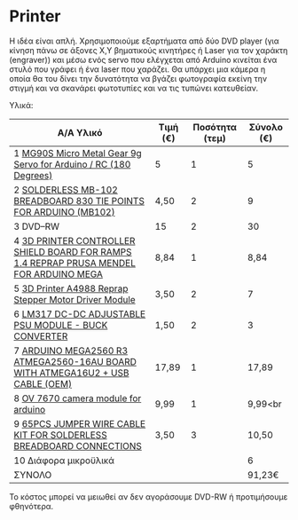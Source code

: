 # Printer
Η ιδέα είναι απλή. Χρησιμοποιούμε εξαρτήματα από δύο DVD player (για κίνηση πάνω σε άξονες Χ,Υ βηματικούς κινητήρες ή Laser για τον χαράκτη (engraver)) και μέσω ενός servo που ελέγχεται από Arduino κινείται ένα στυλό που γράφει ή ένα laser που χαράζει. Θα υπάρχει μια κάμερα η οποία θα του δίνει την δυνατότητα να βγάζει φωτογραφία εκείνη την στιγμή και να σκανάρει φωτοτυπίες και να τις τυπώνει κατευθείαν.

Υλικά:

|Α/Α	Υλικό                                                                       |Τιμή (€)	|Ποσότητα (τεμ)	|Σύνολο (€)<br>|
|---------------------------------------------------------------------------------|---------|---------------|--------------|
|1	[MG90S Micro Metal Gear 9g Servo for Arduino / RC (180 Degrees)](https://www.cableworks.gr/ilektronika/arduino-and-microcontrollers/motors/servo/mg90s-micro-metal-gear-9g-servo-for-arduino-rc-180-degrees/)                                                                                                                    	              | 5	      | 1	            |  5<br>
|2	[SOLDERLESS MB-102 BREADBOARD 830 TIE POINTS FOR ARDUINO (MB102)](https://www.cableworks.gr/ilektronika/arduino-and-microcontrollers/prototyping/breadboard/solderless-mb-102-breadboard-830-tie-points-for-arduino-mb102/)                                                                                                                     | 4,50   	| 2	            |  9<br>
|3	DVD–RW	                                                                      | 15	    | 2	            |  30<br>
|4	[3D PRINTER CONTROLLER SHIELD BOARD FOR RAMPS 1.4 REPRAP PRUSA MENDEL FOR ARDUINO MEGA](https://www.cableworks.gr/ilektronika/arduino-and-microcontrollers/shields/arduino-uno-mega2560-shields/3d-printer-controller-shield-board-for-ramps-1.4-reprap-prusa-mendel/)                                                                                             |	8,84   | 1	           |  8,84<br>
|5	[3D Printer A4988 Reprap Stepper Motor Driver Module](https://www.cableworks.gr/ilektronika/arduino-and-microcontrollers/motors/stepper/3d-printer-a4988-reprap-stepper-motor-driver-module/)                                                                                                           	                          | 3,50	  | 2	            |  7<br>
|6	[LM317 DC-DC ADJUSTABLE PSU MODULE - BUCK CONVERTER](https://www.cableworks.gr/ilektronika/arduino-and-microcontrollers/buck-and-boost-converters/buck-converter-step-down-dc-dc/lm317-dc-dc-adjustable-psu-module-buck-converter/)	                                                                                                                         | 1,50	   | 2	           |  3<br>
|7	[ARDUINO MEGA2560 R3 ATMEGA2560-16AU BOARD WITH ATMEGA16U2 + USB CABLE (OEM)](https://www.cableworks.gr/ilektronika/arduino-and-microcontrollers/microcontrollers/compatible-boards/arduino-mega2560-r3-atmega2560-16au-board-with-atmega16u2-usb-cable-oem/)	                                                                                               | 17,89	  | 1	            |  17,89<br>
|8  [OV 7670 camera module for arduino](https://www.cableworks.gr/ilektronika/arduino-and-microcontrollers/sensors/camera/ov7670-camera-module-640x480-for-arduino/)                                                      | 9,99    | 1             |  9,99<br
|9  [65PCS JUMPER WIRE CABLE KIT FOR SOLDERLESS BREADBOARD CONNECTIONS](https://www.cableworks.gr/ilektronika/arduino-and-microcontrollers/prototyping/dupont-jumper-wires/65pcs-jumper-wire-cable-kit-for-solderless-breadboard-connections/)                                                                                                         | 3,50    | 3             |10,50<br>
|10	Διάφορα μικροϋλικά			                                                      |         |               |  6<br>
ΣΥΝΟΛΟ                                                                            |         |               |  91,23€<br>

Το κόστος μπορεί να μειωθεί αν δεν αγοράσουμε DVD-RW ή προτιμήσουμε φθηνότερα.
